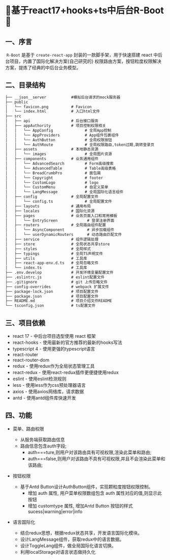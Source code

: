 # 🎉基于react17+hooks+ts中后台R-Boot🎉
## 一、序言
​		`R-Boot` 是基于 `create-react-app` 封装的一款脚手架，用于快速搭建 react 中后台项目，内置了国际化解决方案{自己研究的} 权限路由方案，按钮粒度权限解决方案，提炼了经典的中后台业务模型。



## 二、目录结构
```html
├── __json__server           #模拟后台请求的mock服务器
├── public
│   └── favicon.png          # Favicon
│   └── index.html           # 入口html文件
├── src
│   ├── api                  # 后台接口服务
│   ├── appAuthority         # 项目控制权限相关
│   │   └── AppConfig              # 全局App控制
│   │   └── AppProviders           # App组件包裹组件
│   │   └── AuthButton             # 全局权限按钮
│   │   └── AuthRoute              # 全局权限路由,token过期,跳转登录页
│   ├── assets               # 本地静态资源
│   │   └── images                 # 全局图片资源
│   ├── components           # 业务通用组件
│   │   └── AdvancedSearch         # Form高级搜索
│   │   └── AdvancedTable          # Table高级表格
│   │   └── BreadCrumbPro          # 面包屑
│   │   └── Copyright              # footer
│   │   └── CustomLogo             # logo
│   │   └── CustomMenu             # 自定义菜单
│   │   └── LangMessage            # 全局国际化语言组件
│   ├── config               # 全局配置文件
│   │   └── config.ts              # 全局配置文件
│   ├── layouts              # 通用布局
│   ├── locales              # 国际化资源
│   ├── pages                # 业务页面入口和常用模板
│   │   └── EntryScreen             # 登录注册界面
│   ├── routers              # 全局路由组件配置
│   │   └── AsyncComponent          # 异步加载组件
│   │   └── userDynamicRouters      # 动态路由匹配文件
│   ├── service              # 组件逻辑处理
│   ├── store                # 全局状态共享store
│   ├── styles               # 全局样式
│   ├── typings              # 全局TS声明文件
│   ├── utils                # 工具库
│   ├── react-app-env.d.ts   # 全局忽略文件
│   └── index.ts             # 工具库
├── .env.develop             # 开发环境变量配置文件
├── .eslintrc.js             # eslint配置文件
├── .gitignore            	 # git 上传忽略文件
├── config-overrides         # webpack 扩展文件
├── package-lock.json        # 项目配置文件
├── package.json             # 项目配置文件
├── README.md                # 项目介绍文件README
└── tsconfig.json            # ts配置文件
```



## 三、项目依赖

- react 17  -  中后台项目选型使用 react 框架
- react-hooks  -  使用最新的官方推荐的最新的hooks写法
- typescript 4  -  使用更强的typescript语言
- react-router
- react-router-dom
- redux  -  使用redux作为全局状态管理工具
- react-redux  -  使用react-redux插件更便捷使用redux
- eslint  -  使用eslint检测规则
- less  -  使用less作为css预处理器语言
- axios  -  使用axios网络库，请求数据
- antd  -  使用antd组件库快速开发

## 四、功能

- 菜单、路由权限
  - 从服务端获取路由信息
  - 路由信息包含auth字段;
    - auth===ture,则用户对该路由具有可视权限,渲染此菜单和路由;
    - auth===false,则用户对该路由不具有可视权限,并且不会渲染此菜单和该路由;

- 按钮权限

  - 基于Antd Button设计AuthButton组件，实现颗粒度按钮权限控制。
    - 增加 auth 属性, 用户菜单权限数组包含 auth 属性对应的值,则显示此按钮
    - 增加 customtype 属性, 增加Antd Button 按钮的样式  sucess|warning|error|info

- 语言国际化

  - 结合redux思想，根据redux状态共享，开发语言国际化模块。
  - 设计LangMessage组件，获取redux中的语言数据。
  - 设计ToggleLang组件，做全局国际化语言切换。
  - 利用localStorage对语言状态做持久化


